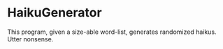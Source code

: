 # HaikuGenerator
This program, given a size-able word-list, generates randomized haikus. Utter nonsense.
